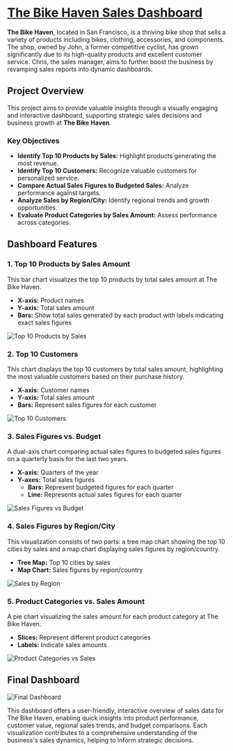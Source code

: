 # [The Bike Haven Sales Dashboard](https://public.tableau.com/app/profile/adarsh.prasad2694/viz/The_Bike_Heaven_Sales/Dashboard1)

**The Bike Haven**, located in San Francisco, is a thriving bike shop that sells a variety of products including bikes, clothing, accessories, and components. The shop, owned by John, a former competitive cyclist, has grown significantly due to its high-quality products and excellent customer service. Chris, the sales manager, aims to further boost the business by revamping sales reports into dynamic dashboards.

## Project Overview

This project aims to provide valuable insights through a visually engaging and interactive dashboard, supporting strategic sales decisions and business growth at **The Bike Haven**.

### Key Objectives

- **Identify Top 10 Products by Sales:** Highlight products generating the most revenue.
- **Identify Top 10 Customers:** Recognize valuable customers for personalized service.
- **Compare Actual Sales Figures to Budgeted Sales:** Analyze performance against targets.
- **Analyze Sales by Region/City:** Identify regional trends and growth opportunities.
- **Evaluate Product Categories by Sales Amount:** Assess performance across categories.

## Dashboard Features

### 1. Top 10 Products by Sales Amount

This bar chart visualizes the top 10 products by total sales amount at The Bike Haven.

- **X-axis:** Product names
- **Y-axis:** Total sales amount
- **Bars:** Show total sales generated by each product with labels indicating exact sales figures

![Top 10 Products by Sales](https://www.example.com/top-10-products.png)

### 2. Top 10 Customers

This chart displays the top 10 customers by total sales amount, highlighting the most valuable customers based on their purchase history.

- **X-axis:** Customer names
- **Y-axis:** Total sales amount
- **Bars:** Represent sales figures for each customer

![Top 10 Customers](https://www.example.com/top-10-customers.png)

### 3. Sales Figures vs. Budget

A dual-axis chart comparing actual sales figures to budgeted sales figures on a quarterly basis for the last two years.

- **X-axis:** Quarters of the year
- **Y-axes:** Total sales figures
  - **Bars:** Represent budgeted figures for each quarter
  - **Line:** Represents actual sales figures for each quarter

![Sales Figures vs Budget](https://www.example.com/sales-vs-budget.png)

### 4. Sales Figures by Region/City

This visualization consists of two parts: a tree map chart showing the top 10 cities by sales and a map chart displaying sales figures by region/country.

- **Tree Map:** Top 10 cities by sales
- **Map Chart:** Sales figures by region/country

![Sales by Region](https://www.example.com/sales-by-region.png)

### 5. Product Categories vs. Sales Amount

A pie chart visualizing the sales amount for each product category at The Bike Haven.

- **Slices:** Represent different product categories
- **Labels:** Indicate sales amounts

![Product Categories vs Sales](https://www.example.com/product-categories.png)

## Final Dashboard

![Final Dashboard](https://www.example.com/final-dashboard.png)

This dashboard offers a user-friendly, interactive overview of sales data for The Bike Haven, enabling quick insights into product performance, customer value, regional sales trends, and budget comparisons. Each visualization contributes to a comprehensive understanding of the business's sales dynamics, helping to inform strategic decisions.

